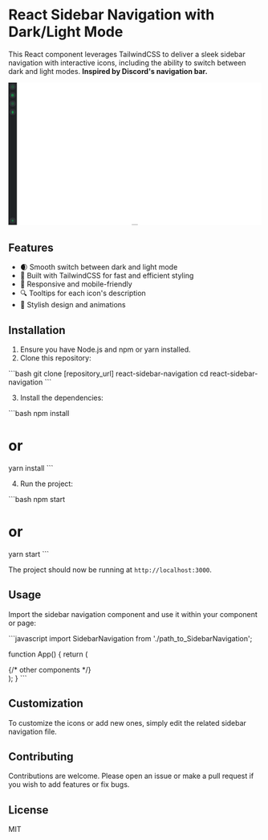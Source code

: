 # React Sidebar Navigation with Dark/Light Mode

This React component leverages TailwindCSS to deliver a sleek sidebar navigation with interactive icons, including the ability to switch between dark and light modes. **Inspired by Discord's navigation bar.**

![Preview of Sidebar Navigation](./src/assets/Preview.png)



## Features

- 🌒 Smooth switch between dark and light mode
- 🚀 Built with TailwindCSS for fast and efficient styling
- 📱 Responsive and mobile-friendly
- 🔍 Tooltips for each icon's description
- 🎨 Stylish design and animations

## Installation

1. Ensure you have Node.js and npm or yarn installed.
2. Clone this repository:

\```bash
git clone [repository_url] react-sidebar-navigation
cd react-sidebar-navigation
\```

3. Install the dependencies:

\```bash
npm install
# or
yarn install
\```

4. Run the project:

\```bash
npm start
# or
yarn start
\```

The project should now be running at `http://localhost:3000`.

## Usage

Import the sidebar navigation component and use it within your component or page:

\```javascript
import SidebarNavigation from './path_to_SidebarNavigation';

function App() {
  return (
    <div className="App">
      <SidebarNavigation />
      {/* other components */}
    </div>
  );
}
\```

## Customization

To customize the icons or add new ones, simply edit the related sidebar navigation file.

## Contributing

Contributions are welcome. Please open an issue or make a pull request if you wish to add features or fix bugs.

## License

MIT
